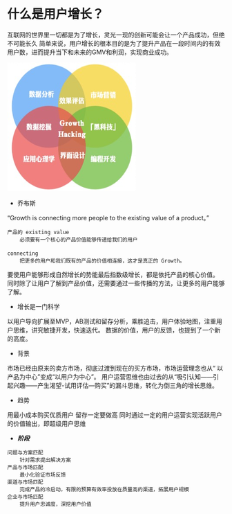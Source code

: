 # 什么是用户增长？

互联网的世界里一切都是为了增长，灵光一现的创新可能会让一个产品成功，但绝不可能长久
简单来说，用户增长的根本目的是为了提升产品在一段时间内的有效用户数，进而提升当下和未来的GMV和利润，实现商业成功。

![](_doc/_pic/UserGrowth-Object.png)

* 乔布斯

“Growth is connecting more people to the existing value of a product。”
```text
产品的 existing value
	必须要有一个核心的产品价值能够传递给我们的用户

connecting
	把更多的用户和我们既有的产品的价值相连接，这才是真正的 Growth。
```

要使用户能够形成自然增长的势能最后指数级增长，都是依托产品的核心价值。
同时除了让用户了解到产品价值，还需要通过一些传播的方法，让更多的用户能够了解。

* 增长是一门科学

以用户导向扩展至MVP，AB测试和留存分析，乘胜追击，用户体验地图，注重用户思维，讲究敏捷开发，快速迭代。
数据的价值，用户的反馈，也提到了一个新的高度。

* 背景

市场已经由原来的卖方市场，彻底过渡到现在的买方市场，市场运营理念也从“ 以产品为中心”变成“以用户为中心”。
用户运营思维也由过去的从“吸引认知——引起兴趣——产生渴望-试用评估—购买”的漏斗思维，转化为倒三角的增长思维。

* 趋势

用最小成本购买优质用户
留存一定要做高
同时通过一定的用户运营实现活跃用户的价值输出，即超级用户思维

* ***阶段***
```text
问题与方案匹配
	针对需求提出解决方案
产品与市场匹配
	最小化验证市场反馈
渠道与市场匹配
	完成产品的冷启动，有限的预算有效率投放在质量高的渠道，拓展用户规模
企业与市场匹配
	提升用户忠诚度，深挖用户价值
```
